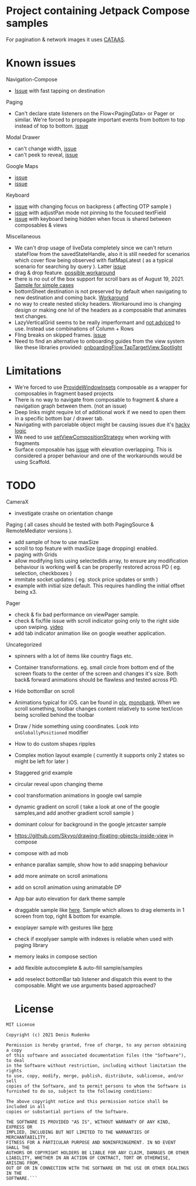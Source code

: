 # Project containing Jetpack Compose samples 
For pagination & network images it uses [CATAAS](https://cataas.com/#/).

# Known issues

Navigation-Compose
- [Issue](https://issuetracker.google.com/issues/200817333) with fast tapping on destination

Paging
- Can't declare state listeners on the Flow<PagingData<Value>> or Pager or similar. We're forced to propagate important events from bottom to top instead of top to bottom. [issue](https://issuetracker.google.com/issues/200577793)

Modal Drawer
- can't change width, [issue](https://issuetracker.google.com/issues/190879368)
- can't peek to reveal, [issue](https://issuetracker.google.com/issues/167408603)

Google Maps
- [issue](https://github.com/googlemaps/android-maps-utils/issues/949)
- [issue](https://issuetracker.google.com/issues/197880217)

Keyboard
- [issue](https://issuetracker.google.com/issues/187746439) with changing focus on backpress ( affecting OTP sample )
- [issue](https://issuetracker.google.com/issues/199297778) with adjustPan mode not pinning to the focused textField
- [issue](https://issuetracker.google.com/issues/199561561) with keyboard being hidden when focus is shared between composables & views

Miscellaneous
- We can't drop usage of liveData completely since we can't return stateFlow from the savedStateHandle, also it is still needed for scenarios which cover flow being observed with flatMapLatest ( as a typical scenario for searching by query ). Latter [issue](https://github.com/Kotlin/kotlinx.coroutines/issues/2223)
- drag & drop feature. [possible workaround](https://stackoverflow.com/questions/64913067/reorder-lazycolumn-items-with-drag-drop)
- there is no out of the box support for scroll bars as of August 19, 2021. [Sample for simple cases](https://stackoverflow.com/questions/66341823/jetpack-compose-scrollbars/68056586#68056586)
- bottomSheet destination is not preserved by default when navigating to new destination and coming back. [Workaround](https://medium.com/@theapache64/saving-bottomsheets-state-%EF%B8%8F-d9426cafbcbb)
- no way to create nested sticky headers. Workaround imo is changing design or making one lvl of the headers as a composable that animates text changes.
- LazyVerticalGrid seems to be really imperformant and [not adviced](https://developer.android.com/reference/kotlin/androidx/compose/foundation/lazy/package-summary#LazyVerticalGrid(androidx.compose.foundation.lazy.GridCells,androidx.compose.ui.Modifier,androidx.compose.foundation.lazy.LazyListState,androidx.compose.foundation.layout.PaddingValues,androidx.compose.foundation.layout.Arrangement.Vertical,androidx.compose.foundation.layout.Arrangement.Horizontal,kotlin.Function1)) to use. Instead use combinations of Column + Rows
- Fling breaks on skipped frames. [issue](https://issuetracker.google.com/issues/190788866)
- Need to find an alternative to onboarding guides from the view system like these libraries provided: [onboardingFlow](https://github.com/MrIceman/onboardingflow),[TapTargetView](https://github.com/KeepSafe/TapTargetView),[Spotlight](https://github.com/TakuSemba/Spotlight)

# Limitations
- We're forced to use [ProvideWindowInsets](https://google.github.io/accompanist/insets/#usage) composable as a wrapper for composables in fragment based projects
- There is no way to navigate from composable to fragment & share a navigation graph between them. (not an issue)
- Deep links might require lot of additional work if we need to open them in a specific bottom bar / drawer tab.
- Navigating with parcelable object might be causing issues due it's [hacky logic](https://github.com/Skyyo/IGDB-Browser/blob/e4279d7cecb50aca32aacdc712f9ed2fdd11aade/app/src/main/java/com/skyyo/igdbbrowser/extensions/NavControllerExtensions.kt#L48-L57)
- We need to use [setViewCompositionStrategy](https://developer.android.com/jetpack/compose/interop/interop-apis) when working with fragments
- Surface composable has [issue](https://issuetracker.google.com/issues/198313901) with elevation overlapping. This is considered a proper behaviour and one of the workarounds would be using Scaffold.
  
# TODO
  
CameraX
- investigate crashe on orientation change

Paging ( all cases should be tested with both PagingSource & RemoteMediator versions ).
- add sample of how to use maxSize 
- scroll to top feature with maxSize (page dropping) enabled.
- paging with Grids
- allow modifying lists using selectedIds array, to ensure any modification behaviour is working well & can be properlly restored across PD ( eg. selection, checkboxes )
- immitate socket updates ( eg. stock price updates or smth )
- example with initial size default. This requires handling the initial offset being x3.

Pager
- check & fix bad performance on viewPager sample.
- check & fix/file issue with scroll indicator going only to the right side upon swiping. [video](https://photos.app.goo.gl/ejzGBMT4TvVv3nSu8)
- add tab indicator animation like on google weather application.

Uncategorized
- spinners with a lot of items like country flags etc.
- Container transformations. eg. small circle from bottom end of the screen floats to the center of the screen and changes it's size. Both back& forward animations should be flawless and tested across PD.
- Hide bottomBar on scroll
- Animations typical for iOS. can be found in [olx](https://play.google.com/store/apps/details?id=ua.slando&hl=en&gl=US), [monobank](https://play.google.com/store/apps/details?id=com.ftband.mono&hl=en&gl=US). When we scroll something, toolbar changes content relatively to some text/icon being scrolled behind the toolbar
- Draw / hide something using coordinates. Look into ```onGloballyPositioned``` modifier
- How to do custom shapes ripples
- Complex motion layout example ( currently it supports only 2 states so might be left for later )
- Staggered grid example
- circular reveal upon changing theme
- cool transformation animations in google owl sample
- dynamic gradient on scroll ( take a look at one of the google samples,and add another gradient scroll sample )
- dominant colour for background in the google jetcaster sample
- https://github.com/Skyyo/drawing-floating-objects-inside-view in compose
- compose with ad mob
- enhance parallax sample, show how to add snapping behaviour
- add more animate on scroll animations
- add on scroll animation using animatable DP
- App bar auto elevation for dark theme sample
- draggable sample like [here](https://proandroiddev.com/jetpack-compose-calculator-ui-4dfa2ab9048e). Sample which allows to drag elements in 1 screen from top, right & bottom for example.
- exoplayer sample with gestures like [here](https://github.com/nihk/exo-viewpager-fun)
- check if exoplyaer sample with indexes is reliable when used with paging library
- memory leaks in compose section 
- add flexible autocomplete & auto-fill sample/samples
- add reselect bottomBar tab listener and dispatch this event to the composable. Might we use arguments based approached?

  
  # License
```
MIT License

Copyright (c) 2021 Denis Rudenko

Permission is hereby granted, free of charge, to any person obtaining a copy
of this software and associated documentation files (the "Software"), to deal
in the Software without restriction, including without limitation the rights
to use, copy, modify, merge, publish, distribute, sublicense, and/or sell
copies of the Software, and to permit persons to whom the Software is
furnished to do so, subject to the following conditions:

The above copyright notice and this permission notice shall be included in all
copies or substantial portions of the Software.

THE SOFTWARE IS PROVIDED "AS IS", WITHOUT WARRANTY OF ANY KIND, EXPRESS OR
IMPLIED, INCLUDING BUT NOT LIMITED TO THE WARRANTIES OF MERCHANTABILITY,
FITNESS FOR A PARTICULAR PURPOSE AND NONINFRINGEMENT. IN NO EVENT SHALL THE
AUTHORS OR COPYRIGHT HOLDERS BE LIABLE FOR ANY CLAIM, DAMAGES OR OTHER
LIABILITY, WHETHER IN AN ACTION OF CONTRACT, TORT OR OTHERWISE, ARISING FROM,
OUT OF OR IN CONNECTION WITH THE SOFTWARE OR THE USE OR OTHER DEALINGS IN THE
SOFTWARE.```
